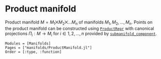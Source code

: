 # Product manifold

Product manifold $M = M_1 ⨉ M_2 ⨉ … M_n$ of manifolds $M_1, M_2, …, M_n$.
Points on the product manifold can be constructed using [`ProductRepr`](@ref) with canonical projections $Π_i : M → M_i$ for $i ∈ 1, 2, …, n$ provided by [`submanifold_component`](@ref).

```@autodocs
Modules = [Manifolds]
Pages = ["manifolds/ProductManifold.jl"]
Order = [:type, :function]
```
